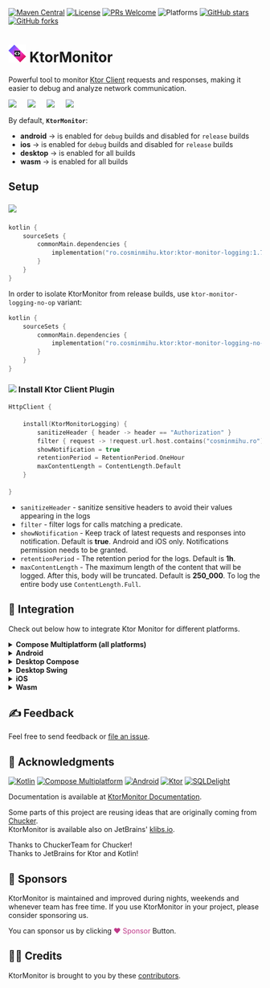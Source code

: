 [![Maven Central](https://img.shields.io/maven-central/v/ro.cosminmihu.ktor/ktor-monitor-logging?logo=apachemaven&label=Maven%20Central&link=https://search.maven.org/artifact/ro.cosminmihu.ktor/ktor-monitor-logging/)](https://search.maven.org/artifact/ro.cosminmihu.ktor/ktor-monitor-logging)
[![License](https://img.shields.io/github/license/CosminMihuMDC/KtorMonitor?label=License&logo=lintcode&logoColor=white&color=#3DA639)](https://github.com/CosminMihuMDC/KtorMonitor/blob/main/LICENSE)
[![PRs Welcome](https://img.shields.io/badge/PRs-welcome-F05032.svg?logo=git&logoColor=white)](http://makeapullrequest.com)
![Platforms](https://img.shields.io/badge/Platforms-Android%20+%20iOS%20+%20JVM%20+%20Wasm-brightgreen?logo=bambulab&logoColor=white&color=8d69e0)
[![GitHub stars](https://img.shields.io/github/stars/CosminMihuMDC/KtorMonitor)](https://github.com/CosminMihuMDC/KtorMonitor)
[![GitHub forks](https://img.shields.io/github/forks/CosminMihuMDC/KtorMonitor)](https://github.com/CosminMihuMDC/KtorMonitor/fork)

# <img src="./extra/ktor_ic_launcher.svg" width="35"/> KtorMonitor
Powerful tool to monitor [Ktor Client](https://ktor.io/) requests and responses, making it easier to debug and analyze network communication.

<img src="extra/readme/ktormonitor_android.gif" width="200"/>
&emsp;
<img src="extra/readme/ktomonitor_ios.gif" width="210"/>
&emsp;
<img src="extra/readme/ktormonitor_desktop.gif" width="430"/>
&emsp;
<img src="extra/readme/ktormonitor_wasm.gif" width="430"/>

By default, **```KtorMonitor```**:
- **android** -> is enabled for ```debug``` builds and disabled for ```release``` builds
- **ios** -> is enabled for ```debug``` builds and disabled for ```release``` builds
- **desktop** -> is enabled for all builds
- **wasm** -> is enabled for all builds

## Setup

### <img src="https://upload.wikimedia.org/wikipedia/commons/6/6b/Gradle_logo.svg" width="100"/>

```kotlin
kotlin {
    sourceSets {
        commonMain.dependencies {
            implementation("ro.cosminmihu.ktor:ktor-monitor-logging:1.7.2")
        }
    }
}
```

In order to isolate KtorMonitor from release builds, use `ktor-monitor-logging-no-op` variant:

```kotlin
kotlin {
    sourceSets {
        commonMain.dependencies {
            implementation("ro.cosminmihu.ktor:ktor-monitor-logging-no-op:1.7.2")
        }
    }
}
```

### <img src="https://resources.jetbrains.com/storage/products/company/brand/logos/Ktor_icon.png" width="30"/> Install Ktor Client Plugin

```kotlin
HttpClient {
	
    install(KtorMonitorLogging) {  
        sanitizeHeader { header -> header == "Authorization" }  
        filter { request -> !request.url.host.contains("cosminmihu.ro") }  
        showNotification = true  
        retentionPeriod = RetentionPeriod.OneHour
        maxContentLength = ContentLength.Default
    }
    
}
```

- ```sanitizeHeader``` - sanitize sensitive headers to avoid their values appearing in the logs
- ```filter``` - filter logs for calls matching a predicate.
- ```showNotification``` - Keep track of latest requests and responses into notification. Default is **true**. Android and iOS only. Notifications permission needs to be granted.
- ```retentionPeriod``` - The retention period for the logs. Default is **1h**.
- ```maxContentLength``` - The maximum length of the content that will be logged. After this, body will be truncated. Default is **250_000**. To log the entire body use ```ContentLength.Full```.

## 🧩 Integration

Check out below how to integrate Ktor Monitor for different platforms.

<details>
<summary><b>Compose Multiplatform (all platforms)</b></summary>

* Use ```KtorMonitor``` Composable

```kotlin
@Composable
fun Composable() {
    KtorMonitor()
}
```
</details>

<details>
<summary><b>Android</b></summary>

- If ```showNotifcation = true``` and **android.permission.POST_NOTIFICATIONS** is granted, the library will display a notification showing a summary of ongoing KTOR activity. Tapping on the notification launches the full ```KtorMonitor```.
- Apps can optionally use the ```KtorMonitor()``` Composable directly into own Composable code.
</details>

<details>
<summary><b>Desktop Compose</b></summary>

* Use ```KtorMonitorWindow``` Composable

```kotlin
fun main() = application {

    var showKtorMonitor by rememberSaveable { mutableStateOf(false) }
    KtorMonitorWindow(
        onCloseRequest = { showKtorMonitor = false },
        show = showKtorMonitor
    )

}
```

* Use ```KtorMonitorWindow``` Composable with ```KtorMonitorMenuItem```

```kotlin
fun main() = application {

    var showKtorMonitor by rememberSaveable { mutableStateOf(false) }
    Tray(
        icon = painterResource(Res.drawable.ic_launcher),
        menu = {
            KtorMonitorMenuItem { showKtorMonitor = true }
        }
    )

    KtorMonitorWindow(
        show = showKtorMonitor,
        onCloseRequest = { showKtorMonitor = false }
    )

}
```
</details>

<details>
<summary><b>Desktop Swing</b></summary>

* Use ```KtorMonitorPanel``` Swing Panel

```kotlin
fun main() = application {

    SwingUtilities.invokeLater {
        val frame = JFrame()
        frame.add(KtorMonitorPanel, BorderLayout.CENTER)
        frame.isVisible = true
    }

}
```
</details>

<details>
<summary><b>iOS</b></summary>

* If ```showNotifcation = true``` and notification permission is granted, the library will display a notification showing a summary of ongoing KTOR activity.

* Use ```KtorMonitorViewController```

```kotlin
fun MainViewController() = KtorMonitorViewController()
```

```swift
struct KtorMonitorView: UIViewControllerRepresentable {
    func makeUIViewController(context: Context) -> UIViewController {
        MainViewControllerKt.MainViewController()
    }

    func updateUIViewController(_ uiViewController: UIViewController, context: Context) {}
}

struct ContentView: View {
    var body: some View {
        KtorMonitorView()
                .ignoresSafeArea()
    }
}
```
</details>

<details>
<summary><b>Wasm</b></summary>

```kotlin
kotlin {
    sourceSets {
        wasmJsMain.dependencies {
            implementation(devNpm("copy-webpack-plugin", "9.1.0"))
        }
    }
}
```

```javascript
// {project}/webpack.config.d/sqljs.js
config.resolve = {
    fallback: {
        fs: false,
        path: false,
        crypto: false,
    }
};

const CopyWebpackPlugin = require('copy-webpack-plugin');
config.plugins.push(
    new CopyWebpackPlugin({
        patterns: [
            '../../node_modules/sql.js/dist/sql-wasm.wasm'
        ]
    })
);
```

```kotlin
ComposeViewport(document.body!!) {
    App()
}
```
</details>

## ✍️ Feedback

Feel free to send feedback or [file an issue](https://github.com/CosminMihuMDC/KtorMonitor/issues/new).

## 🙌 Acknowledgments

[![Kotlin](https://img.shields.io/badge/2.1.20-white?logo=kotlin&logoColor=white&color=7F52FF)](http://kotlinlang.org)
[![Compose Multiplatform](https://img.shields.io/badge/1.8.0-white?logo=jetpackcompose&logoColor=white&color=4284F3)](https://www.jetbrains.com/lp/compose-multiplatform)
[![Android](https://img.shields.io/badge/Android%2016-white?logo=android&logoColor=white&color=34A853)](https://developer.android.com/about/versions/15)
[![Ktor](https://img.shields.io/badge/3.1.3-white?logo=ktor&logoColor=white&color=087CFA)](https://ktor.io)
[![SQLDelight](https://img.shields.io/badge/2.1.0-white?logo=sqlite&logoColor=white&color=003B57)](https://sqldelight.github.io/sqldelight)

Documentation is available at [KtorMonitor Documentation](https://cosminmihumdc.github.io/KtorMonitor/html).

Some parts of this project are reusing ideas that are originally coming from [Chucker](https://github.com/ChuckerTeam/chucker).
<br>
KtorMonitor is available also on JetBrains' [klibs.io](https://klibs.io/project/CosminMihuMDC/KtorMonitor).

Thanks to ChuckerTeam for Chucker!
<br>
Thanks to JetBrains for Ktor and Kotlin!

## 💸 Sponsors
KtorMonitor is maintained and improved during nights, weekends and whenever team has free time. If you use KtorMonitor in your project, please consider sponsoring us.

You can sponsor us by clicking <span style="color:#bf3989">♥ Sponsor</span> Button.

## 🙏🏻 Credits

KtorMonitor is brought to you by these [contributors](https://github.com/CosminMihuMDC/KtorMonitor/graphs/contributors).